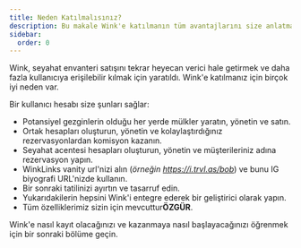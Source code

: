 ```yaml
---
title: Neden Katılmalısınız?
description: Bu makale Wink'e katılmanın tüm avantajlarını size anlatmaktadır.
sidebar:
  order: 0
---
```

Wink, seyahat envanteri satışını tekrar heyecan verici hale getirmek ve daha fazla kullanıcıya erişilebilir kılmak için yaratıldı.
Wink'e katılmanız için birçok iyi neden var.

Bir kullanıcı hesabı size şunları sağlar:

* Potansiyel gezginlerin olduğu her yerde mülkler yaratın, yönetin ve satın.
* Ortak hesapları oluşturun, yönetin ve kolaylaştırdığınız rezervasyonlardan komisyon kazanın.
* Seyahat acentesi hesapları oluşturun, yönetin ve müşterileriniz adına rezervasyon yapın.
* WinkLinks vanity url'nizi alın (*örneğin https://i.trvl.as/bob*) ve bunu IG biyografi URL'nizde kullanın.
* Bir sonraki tatilinizi ayırtın ve tasarruf edin.
* Yukarıdakilerin hepsini Wink'i entegre ederek bir geliştirici olarak yapın.
* Tüm özelliklerimiz sizin için mevcuttur**ÖZGÜR**.

Wink'e nasıl kayıt olacağınızı ve kazanmaya nasıl başlayacağınızı öğrenmek için bir sonraki bölüme geçin.

